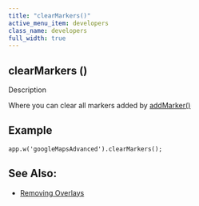 ```yaml
---
title: "clearMarkers()"
active_menu_item: developers
class_name: developers
full_width: true
---
```



## clearMarkers ()

Description

Where you can clear all markers added by [addMarker()](addmarker.htm)

## Example

    app.w('googleMapsAdvanced').clearMarkers();
   

## See Also:

 - [Removing Overlays](../../../../product-guide/advanced-important-widgets/google-v3-maps-widget/working-with-overlays/removing-overlays.htm)

